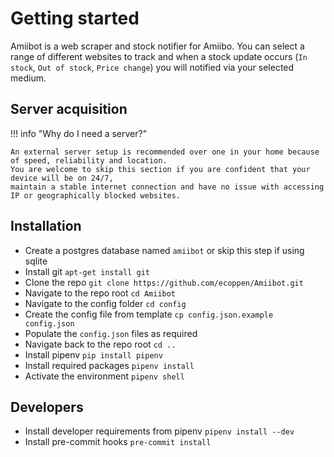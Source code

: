 # Getting started

Amiibot is a web scraper and stock notifier for Amiibo. You can select a range of different websites to track and 
when a stock update occurs (`In stock`, `Out of stock`, `Price change`) you will notified via your selected medium.

## Server acquisition

!!! info "Why do I need a server?"

    An external server setup is recommended over one in your home because of speed, reliability and location. 
    You are welcome to skip this section if you are confident that your device will be on 24/7, 
    maintain a stable internet connection and have no issue with accessing IP or geographically blocked websites.

## Installation
- Create a postgres database named `amiibot` or skip this step if using sqlite
- Install git `apt-get install git` 
- Clone the repo `git clone https://github.com/ecoppen/Amiibot.git`
- Navigate to the repo root `cd Amiibot`
- Navigate to the config folder `cd config`
- Create the config file from template `cp config.json.example config.json`
- Populate the `config.json` files as required
- Navigate back to the repo root `cd ..`
- Install pipenv `pip install pipenv`
- Install required packages `pipenv install`
- Activate the environment `pipenv shell`

## Developers
- Install developer requirements from pipenv `pipenv install --dev`
- Install pre-commit hooks `pre-commit install`

